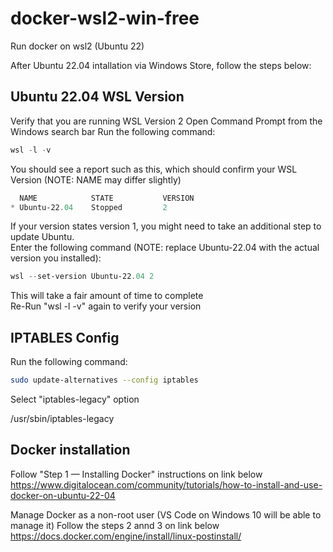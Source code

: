 # docker-wsl2-win-free
Run docker on wsl2 (Ubuntu 22)

After Ubuntu 22.04 intallation via Windows Store, follow the steps below:

## Ubuntu 22.04 WSL Version

Verify that you are running WSL Version 2
Open Command Prompt from the Windows search bar
Run the following command:
```powershell
wsl -l -v
```

You should see a report such as this, which should confirm your WSL Version (NOTE: NAME may differ slightly)
```powershell
  NAME            STATE           VERSION
* Ubuntu-22.04    Stopped         2
```

If your version states version 1, you might need to take an additional step to update Ubuntu.
<br>Enter the following command (NOTE: replace Ubuntu-22.04 with the actual version you installed):
```powershell
wsl --set-version Ubuntu-22.04 2
```

This will take a fair amount of time to complete
<br>Re-Run "wsl -l -v" again to verify your version


## IPTABLES Config

Run the following command:
```bash
sudo update-alternatives --config iptables
```

Select "iptables-legacy" option

/usr/sbin/iptables-legacy

## Docker installation

Follow "Step 1 — Installing Docker" instructions on link below 
https://www.digitalocean.com/community/tutorials/how-to-install-and-use-docker-on-ubuntu-22-04


Manage Docker as a non-root user (VS Code on Windows 10 will be able to manage it)
Follow the steps 2 annd 3 on link below
https://docs.docker.com/engine/install/linux-postinstall/
